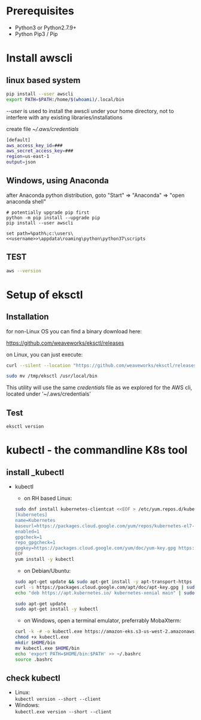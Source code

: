 # Prerequisites

* Python3 or Python2.7.9+
* Python Pip3 / Pip

# Install awscli
## linux based system

```bash
pip install --user awscli
export PATH=$PATH:/home/$(whoami)/.local/bin
```

_--user_ is used to install the awscli under your home directory, not to interfere with any existing libraries/installations

create file _~/.aws/credentials_

```bash
[default]
aws_access_key_id=###
aws_secret_access_key=###
region=us-east-1
output=json
```

## Windows, using Anaconda
after Anaconda python distribution, goto "Start" => "Anaconda" => "open anaconda shell"

```
# potentially upgrade pip first
python -m pip install --upgrade pip
pip install --user awscli

set path=%path%;c:\users\<<username>>\appdata\roaming\python\python37\scripts
```

## TEST

```bash
aws --version
```


# Setup of eksctl

## Installation
for non-Linux OS you can find a binary download here:

https://github.com/weaveworks/eksctl/releases

on Linux, you can just execute:

```bash
curl --silent --location "https://github.com/weaveworks/eksctl/releases/download/latest_release/eksctl_$(uname -s)_amd64.tar.gz" | tar xz -C /tmp  

sudo mv /tmp/eksctl /usr/local/bin
```

This utility will use the same _credentials_ file as we explored for the AWS cli, located under '~/.aws/credentials'

## Test
```eksctl version```


# kubectl - the commandline K8s tool

## install _kubectl

* kubectl
  * on RH based Linux:  
  
  ```bash
  sudo dnf install kubernetes-clientcat <<EOF > /etc/yum.repos.d/kubernetes.repo
  [kubernetes]
  name=Kubernetes
  baseurl=https://packages.cloud.google.com/yum/repos/kubernetes-el7-x86_64
  enabled=1
  gpgcheck=1
  repo_gpgcheck=1
  gpgkey=https://packages.cloud.google.com/yum/doc/yum-key.gpg https://packages.cloud.google.com/yum/doc/rpm-package-key.gpg
  EOF
  yum install -y kubectl
  ```

  * on Debian/Ubuntu:
  
  ```bash
  sudo apt-get update && sudo apt-get install -y apt-transport-https
  curl -s https://packages.cloud.google.com/apt/doc/apt-key.gpg | sudo apt-key add -
  echo "deb https://apt.kubernetes.io/ kubernetes-xenial main" | sudo tee -a /etc/apt/sources.list.d/kubernetes.list
  
  sudo apt-get update
  sudo apt-get install -y kubectl
  ```

  * on Windows, open a terminal emulator, preferrably MobaXterm:
  
  ```bash
  curl -k -# -o kubectl.exe https://amazon-eks.s3-us-west-2.amazonaws.com/1.10.3/2018-07-26/bin/windows/amd64/kubectl.exe
  chmod +x kubectl.exe
  mkdir $HOME/bin
  mv kubectl.exe $HOME/bin
  echo 'export PATH=$HOME/bin:$PATH' >> ~/.bashrc
  source .bashrc
  ```

## check kubectl

* Linux:  
```kubectl version --short --client```
* Windows:  
```kubectl.exe version --short --client```
